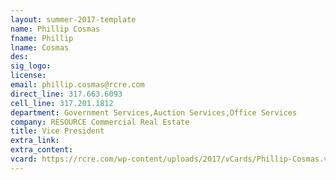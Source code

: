 ```yaml
---
layout: summer-2017-template
﻿name: Phillip Cosmas
fname: Phillip
lname: Cosmas
des: 
sig_logo: 
license: 
email: phillip.cosmas@rcre.com
direct_line: 317.663.6093
cell_line: 317.201.1812
department: Government Services,Auction Services,Office Services
company: RESOURCE Commercial Real Estate
title: Vice President
extra_link: 
extra_content: 
vcard: https://rcre.com/wp-content/uploads/2017/vCards/Phillip-Cosmas.vcf
---
```

